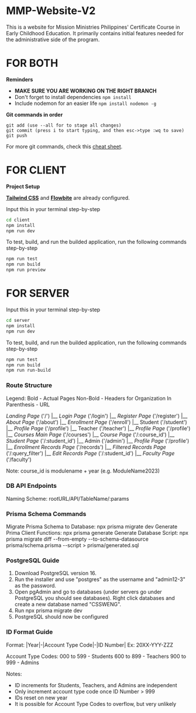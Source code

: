 # MMP-Website-V2
This is a website for Mission Ministries Philippines' Certificate Course in Early Childhood Education. It primarily contains initial features needed for the administrative side of the program.

# FOR BOTH
**Reminders**
- **MAKE SURE YOU ARE WORKING ON THE RIGHT BRANCH**
- Don't forget to install dependencies ```npm install```
- Include nodemon for an easier life ```npm install nodemon -g```

**Git commands in order**
```
git add (use --all for to stage all changes)
git commit (press i to start typing, and then esc->type :wq to save)
git push
```
For more git commands, check this [cheat sheet](https://education.github.com/git-cheat-sheet-education.pdf).

# FOR CLIENT
**Project Setup**

**[Tailwind CSS](https://tailwindcss.com/docs/installation)** and **[Flowbite](https://flowbite.com/docs/getting-started/vue/)** are already configured.

Input this in your terminal step-by-step
```sh
cd client
npm install
npm run dev
```

To test, build, and run the builded application, run the following commands step-by-step
```sh
npm run test
npm run build
npm run preview
```


# FOR SERVER
Input this in your terminal step-by-step
```sh
cd server
npm install
npm run dev
```

To test, build, and run the builded application, run the following commands step-by-step
```sh
npm run test
npm run build
npm run run-build
```

### Route Structure
Legend:
Bold - Actual Pages
Non-Bold - Headers for Organization
In Parenthesis - URL

*Landing Page* ('/')
|__ *Login Page* ('/login')
|__ *Register Page* ('/register')
|__ *About Page* ('/about')
|__ *Enrollment Page* ('/enroll')
|__ Student ('/student')
    |__ *Profile Page* ('/profile')
|__ Teacher ('/teacher')
    |__ *Profile Page* ('/profile')
    |__ *Courses Main Page* ('/courses')
        |__ *Course Page* ('/:course_id')
            |__ *Student Page* ('/:student_id')
|__ Admin ('/admin')
    |__ *Profile Page* ('/profile')
    |__ *Enrollment Records Page* ('/records')
        |__ *Filtered Records Page* ('/:query_filter')
        |__ *Edit Records Page* ('/:student_id')
    |__ *Faculty Page* ('/faculty')

Note: course_id is modulename + year (e.g. ModuleName2023)

### DB API Endpoints
Naming Scheme: rootURL/API/TableName/:params

### Prisma Schema Commands
Migrate Prisma Schema to Database: npx prisma migrate dev
Generate Prima Client Functions: npx prisma generate
Generate Database Script: npx prisma migrate diff --from-empty --to-schema-datasource prisma/schema.prisma --script > prisma/generated.sql

### PostgreSQL Guide
1. Download PostgreSQL version 16.
2. Run the installer and use "postgres" as the username and "admin12-3" as the password.
3. Open pgAdmin and go to databases (under servers go under PostgreSQL you should see databases). Right click databases and create a new database named "CSSWENG".
4. Run npx prisma migrate dev
5. PostgreSQL should now be configured

### ID Format Guide
Format: |Year|-|Account Type Code|-|ID Number|
Ex: 20XX-YYY-ZZZ

Account Type Codes:
000 to 599 - Students
600 to 899 - Teachers
900 to 999 - Admins

Notes:
- ID increments for Students, Teachers, and Admins are independent
- Only increment account type code once ID Number > 999
- IDs reset on new year
- It is possible for Account Type Codes to overflow, but very unlikely
